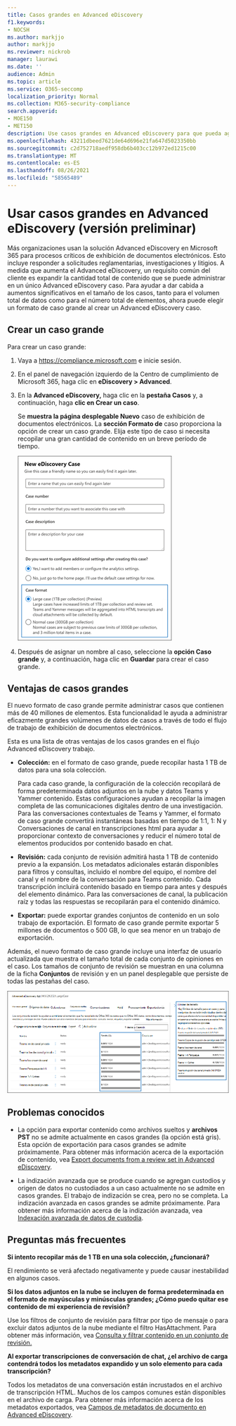 ```yaml
---
title: Casos grandes en Advanced eDiscovery
f1.keywords:
- NOCSH
ms.author: markjjo
author: markjjo
ms.reviewer: nickrob
manager: laurawi
ms.date: ''
audience: Admin
ms.topic: article
ms.service: O365-seccomp
localization_priority: Normal
ms.collection: M365-security-compliance
search.appverid:
- MOE150
- MET150
description: Use casos grandes en Advanced eDiscovery para que pueda agregar más elementos para revisar conjuntos y aprovechar otros límites aumentados.
ms.openlocfilehash: 43211dbeed7621de64d696e21fa647d5023350bb
ms.sourcegitcommit: c2d752718aedf958db6b403cc12b972ed1215c00
ms.translationtype: MT
ms.contentlocale: es-ES
ms.lasthandoff: 08/26/2021
ms.locfileid: "58565489"
---
```

# <a name="use-large-cases-in-advanced-ediscovery-preview"></a>Usar casos grandes en Advanced eDiscovery (versión preliminar)

Más organizaciones usan la solución Advanced eDiscovery en Microsoft 365 para procesos críticos de exhibición de documentos electrónicos. Esto incluye responder a solicitudes reglamentarias, investigaciones y litigios. A medida que aumenta el Advanced eDiscovery, un requisito común del cliente es expandir la cantidad total de contenido que se puede administrar en un único Advanced eDiscovery caso. Para ayudar a dar cabida a aumentos significativos en el tamaño de los casos, tanto para el volumen total de datos como para el número total de elementos, ahora puede elegir un formato de caso grande al crear un Advanced eDiscovery caso.  

## <a name="create-a-large-case"></a>Crear un caso grande

Para crear un caso grande:

1. Vaya a <https://compliance.microsoft.com> e inicie sesión.

2. En el panel de navegación izquierdo de la Centro de cumplimiento de Microsoft 365, haga clic en **eDiscovery > Advanced**.

3. En la **Advanced eDiscovery,** haga clic en la **pestaña Casos** y, a continuación, haga **clic en Crear un caso**.

   Se **muestra la página desplegable Nuevo** caso de exhibición de documentos electrónicos. La **sección Formato de** caso proporciona la opción de crear un caso grande. Elija este tipo de caso si necesita recopilar una gran cantidad de contenido en un breve período de tiempo.

   ![Opción de caso grande en la página Nuevo caso de exhibición de documentos electrónicos.](..\media\AeDLargeCases1.png)

4. Después de asignar un nombre al caso, seleccione la **opción Caso grande** y, a continuación, haga clic en **Guardar** para crear el caso grande.

## <a name="benefits-of-large-cases"></a>Ventajas de casos grandes

El nuevo formato de caso grande permite administrar casos que contienen más de 40 millones de elementos. Esta funcionalidad le ayuda a administrar eficazmente grandes volúmenes de datos de casos a través de todo el flujo de trabajo de exhibición de documentos electrónicos.

Esta es una lista de otras ventajas de los casos grandes en el flujo Advanced eDiscovery trabajo.

- **Colección:** en el formato de caso grande, puede recopilar hasta 1 TB de datos para una sola colección. 

   Para cada caso grande, la configuración de la colección recopilará de forma predeterminada datos adjuntos en la nube y datos Teams y Yammer contenido. Estas configuraciones ayudan a recopilar la imagen completa de las comunicaciones digitales dentro de una investigación. Para las conversaciones contextuales de Teams y Yammer, el formato de caso grande convertirá instantáneas basadas en tiempo de 1:1, 1: N y Conversaciones de canal en transcripciones html para ayudar a proporcionar contexto de conversaciones y reducir el número total de elementos producidos por contenido basado en chat.  

- **Revisión:** cada conjunto de revisión admitirá hasta 1 TB de contenido previo a la expansión. Los metadatos adicionales estarán disponibles para filtros y consultas, incluido el nombre del equipo, el nombre del canal y el nombre de la conversación para Teams contenido. Cada transcripción incluirá contenido basado en tiempo para antes y después del elemento dinámico. Para las conversaciones de canal, la publicación raíz y todas las respuestas se recopilarán para el contenido dinámico.  

- **Exportar:** puede exportar grandes conjuntos de contenido en un solo trabajo de exportación. El formato de caso grande permite exportar 5 millones de documentos o 500 GB, lo que sea menor en un trabajo de exportación.

Además, el nuevo formato de caso grande incluye una interfaz de usuario actualizada que muestra el tamaño total de cada conjunto de opiniones en el caso. Los tamaños de conjunto de revisión se muestran en una columna de la ficha **Conjuntos** de revisión y en un panel desplegable que persiste de todas las pestañas del caso.

![Estadísticas de casos grandes Advanced eDiscovery interfaz de usuario.](..\media\LargeCaseUI.png)

## <a name="known-issues"></a>Problemas conocidos

- La opción para exportar contenido como archivos sueltos y **archivos PST** no se admite actualmente en casos grandes (la opción está gris). Esta opción de exportación para casos grandes se admite próximamente. Para obtener más información acerca de la exportación de contenido, vea [Export documents from a review set in Advanced eDiscovery](export-documents-from-review-set.md).

- La indización avanzada que se produce cuando se agregan custodios y origen de datos no custodiados a un caso actualmente no se admite en casos grandes. El trabajo de indización se crea, pero no se completa. La indización avanzada en casos grandes se admite próximamente. Para obtener más información acerca de la indización avanzada, vea [Indexación avanzada de datos de custodia](indexing-custodian-data.md).

## <a name="frequently-asked-questions"></a>Preguntas más frecuentes

**Si intento recopilar más de 1 TB en una sola colección, ¿funcionará?**

El rendimiento se verá afectado negativamente y puede causar inestabilidad en algunos casos.

**Si los datos adjuntos en la nube se incluyen de forma predeterminada en el formato de mayúsculas y minúsculas grandes; ¿Cómo puedo quitar ese contenido de mi experiencia de revisión?**  

Use los filtros de conjunto de revisión para filtrar por tipo de mensaje o para excluir datos adjuntos de la nube mediante el filtro HasAttachment. Para obtener más información, vea [Consulta y filtrar contenido en un conjunto de revisión.](review-set-search.md)

**Al exportar transcripciones de conversación de chat, ¿el archivo de carga contendrá todos los metadatos expandido y un solo elemento para cada transcripción?**

Todos los metadatos de una conversación están incrustados en el archivo de transcripción HTML.  Muchos de los campos comunes están disponibles en el archivo de carga. Para obtener más información acerca de los metadatos exportados, vea [Campos de metadatos de documento en Advanced eDiscovery](document-metadata-fields-in-Advanced-eDiscovery.md).
